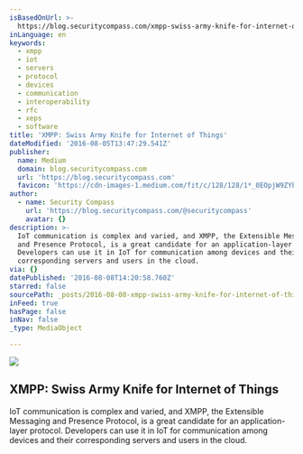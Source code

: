 ```yaml
---
isBasedOnUrl: >-
  https://blog.securitycompass.com/xmpp-swiss-army-knife-for-internet-of-things-iot-9eff783c44ba#.40lh40sh6
inLanguage: en
keywords:
  - xmpp
  - iot
  - servers
  - protocol
  - devices
  - communication
  - interoperability
  - rfc
  - xeps
  - software
title: 'XMPP: Swiss Army Knife for Internet of Things'
dateModified: '2016-08-05T13:47:29.541Z'
publisher:
  name: Medium
  domain: blog.securitycompass.com
  url: 'https://blog.securitycompass.com'
  favicon: 'https://cdn-images-1.medium.com/fit/c/128/128/1*_0EOpjW9ZYbAPeDDMTmiEQ.png'
author:
  - name: Security Compass
    url: 'https://blog.securitycompass.com/@securitycompass'
    avatar: {}
description: >-
  IoT communication is complex and varied, and XMPP, the Extensible Messaging
  and Presence Protocol, is a great candidate for an application-layer protocol.
  Developers can use it in IoT for communication among devices and their
  corresponding servers and users in the cloud.
via: {}
datePublished: '2016-08-08T14:20:58.760Z'
starred: false
sourcePath: _posts/2016-08-08-xmpp-swiss-army-knife-for-internet-of-things.md
inFeed: true
hasPage: false
inNav: false
_type: MediaObject

---
```

<article style=""><img src="https://imgflo.herokuapp.com/graph/vahj1ThiexotieMo/dc2da1d0024a95247e172ce98682f812/noop.jpeg?input=https%3A%2F%2Fd262ilb51hltx0.cloudfront.net%2Fmax%2F1200%2F1*LrfK65h7Q2k9PaPdwTYkQg.jpeg" /><h1>XMPP: Swiss Army Knife for Internet of Things</h1><p>IoT communication is complex and varied, and XMPP, the Extensible Messaging and Presence Protocol, is a great candidate for an application-layer protocol. Developers can use it in IoT for communication among devices and their corresponding servers and users in the cloud.</p></article>